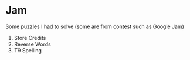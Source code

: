 # Jam
Some puzzles I had to solve (some are from contest such as Google Jam)

1. Store Credits
2. Reverse Words
3. T9 Spelling
